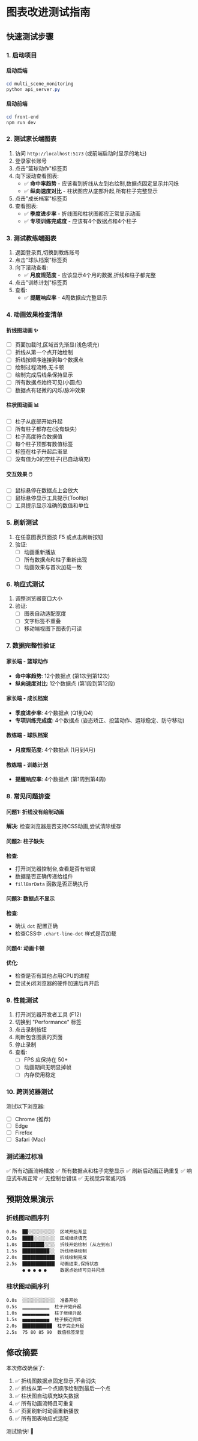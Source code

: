 # 图表改进测试指南

## 快速测试步骤

### 1. 启动项目

#### 启动后端
```powershell
cd multi_scene_monitoring
python api_server.py
```

#### 启动前端
```powershell
cd front-end
npm run dev
```

### 2. 测试家长端图表

1. 访问 `http://localhost:5173` (或前端启动时显示的地址)
2. 登录家长账号
3. 点击"篮球动作"标签页
4. 向下滚动查看图表:
   - ✅ **命中率趋势** - 应该看到折线从左到右绘制,数据点固定显示并闪烁
   - ✅ **纵向速度对比** - 柱状图应从底部升起,所有柱子完整显示
5. 点击"成长档案"标签页
6. 查看图表:
   - ✅ **季度进步率** - 折线图和柱状图都应正常显示动画
   - ✅ **专项训练完成度** - 应该有4个数据点和4个柱子

### 3. 测试教练端图表

1. 返回登录页,切换到教练账号
2. 点击"球队档案"标签页
3. 向下滚动查看:
   - ✅ **月度规范度** - 应该显示4个月的数据,折线和柱子都完整
4. 点击"训练计划"标签页
5. 查看:
   - ✅ **提醒响应率** - 4周数据应完整显示

### 4. 动画效果检查清单

#### 折线图动画 ✨
- [ ] 页面加载时,区域首先渐显(浅色填充)
- [ ] 折线从第一个点开始绘制
- [ ] 折线按顺序连接到每个数据点
- [ ] 绘制过程流畅,无卡顿
- [ ] 绘制完成后线条保持显示
- [ ] 所有数据点始终可见(小圆点)
- [ ] 数据点有轻微的闪烁/脉冲效果

#### 柱状图动画 📊
- [ ] 柱子从底部开始升起
- [ ] 所有柱子都存在(没有缺失)
- [ ] 柱子高度符合数据值
- [ ] 每个柱子顶部有数值标签
- [ ] 标签在柱子升起后渐显
- [ ] 没有值为0的空柱子(已自动填充)

#### 交互效果 🖱️
- [ ] 鼠标悬停在数据点上会放大
- [ ] 鼠标悬停显示工具提示(Tooltip)
- [ ] 工具提示显示准确的数值和单位

### 5. 刷新测试

1. 在任意图表页面按 F5 或点击刷新按钮
2. 验证:
   - [ ] 动画重新播放
   - [ ] 所有数据点和柱子重新出现
   - [ ] 动画效果与首次加载一致

### 6. 响应式测试

1. 调整浏览器窗口大小
2. 验证:
   - [ ] 图表自动适配宽度
   - [ ] 文字标签不重叠
   - [ ] 移动端视图下图表仍可读

### 7. 数据完整性验证

#### 家长端 - 篮球动作
- **命中率趋势**: 12个数据点 (第1次到第12次)
- **纵向速度对比**: 12个数据点 (第1段到第12段)

#### 家长端 - 成长档案
- **季度进步率**: 4个数据点 (Q1到Q4)
- **专项训练完成度**: 4个数据点 (姿态矫正、投篮动作、运球稳定、防守移动)

#### 教练端 - 球队档案
- **月度规范度**: 4个数据点 (1月到4月)

#### 教练端 - 训练计划
- **提醒响应率**: 4个数据点 (第1周到第4周)

### 8. 常见问题排查

#### 问题1: 折线没有绘制动画
**解决**: 检查浏览器是否支持CSS动画,尝试清除缓存

#### 问题2: 柱子缺失
**检查**: 
- 打开浏览器控制台,查看是否有错误
- 数据是否正确传递给组件
- `fillBarData` 函数是否正确执行

#### 问题3: 数据点不显示
**检查**:
- 确认 `dot` 配置正确
- 检查CSS中 `.chart-line-dot` 样式是否加载

#### 问题4: 动画卡顿
**优化**:
- 检查是否有其他占用CPU的进程
- 尝试关闭浏览器的硬件加速后再开启

### 9. 性能测试

1. 打开浏览器开发者工具 (F12)
2. 切换到 "Performance" 标签
3. 点击录制按钮
4. 刷新包含图表的页面
5. 停止录制
6. 查看:
   - [ ] FPS 应保持在 50+ 
   - [ ] 动画期间无明显掉帧
   - [ ] 内存使用稳定

### 10. 跨浏览器测试

测试以下浏览器:
- [ ] Chrome (推荐)
- [ ] Edge
- [ ] Firefox
- [ ] Safari (Mac)

### 测试通过标准

✅ 所有动画流畅播放
✅ 所有数据点和柱子完整显示
✅ 刷新后动画正确重复
✅ 响应式布局正常
✅ 无控制台错误
✅ 无视觉异常或闪烁

## 预期效果演示

### 折线图动画序列
```
0.0s  ██░░░░░░░░░░  区域开始渐显
0.5s  ████░░░░░░░░  区域继续填充
1.0s  ████████░░░░  折线开始绘制 (从左到右)
1.5s  ██████████░░  折线继续绘制
2.0s  ████████████  折线绘制完成
2.5s  ████████████  动画结束,保持状态
      ● ● ● ● ●     数据点始终可见并闪烁
```

### 柱状图动画序列
```
0.0s  ░░░░░░░░░░░░  准备开始
0.5s  ▁▁▁▁▁▁▁▁▁▁  柱子开始升起
1.0s  ▃▃▃▃▃▃▃▃▃▃  柱子继续升起
1.5s  ▅▅▅▅▅▅▅▅▅▅  柱子接近完成
2.0s  ███████████  柱子完全升起
2.5s  75 80 85 90  数值标签渐显
```

## 修改摘要

本次修改确保了:
1. ✅ 折线图数据点固定显示,不会消失
2. ✅ 折线从第一个点顺序绘制到最后一个点
3. ✅ 柱状图自动填充缺失数据
4. ✅ 所有动画流畅且可重复
5. ✅ 页面刷新时动画重新播放
6. ✅ 所有图表响应式适配

测试愉快! 🎉
